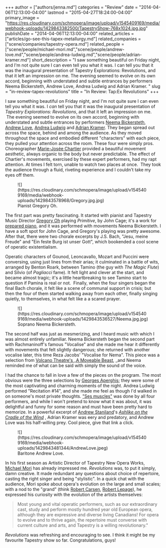 +++
author = ["authors/jenna.md"]
categories = "Review"
date = "2014-04-06T12:13:00-04:00"
lastmod = "2015-04-27T18:24:00-04:00"
primary_image = "https://res.cloudinary.com/schmopera/image/upload/v1545409169/media/webhook-uploads/1429843382500/TapestryShow-768x1024.jpg.jpg"
publishDate = "2014-04-06T12:13:00-04:00"
related_articles = ["articles/go-see-this-tapex-metallurgy.md"]
related_companies = ["scene/companies/tapestry-opera.md"]
related_people = ["scene/people/michael-mori.md","scene/people/andrew-love.md","scene/people/andrea-ludwig.md","scene/people/adrian-kramer.md"]
short_description = "I saw something beautiful on Friday night, and I&#039;m not quite sure I can even tell you what it was. I can tell you that it was the inaugural presentation of Tapestry Explorations: Revolutions, and that it left an impression on me. The evening seemed to evolve on its own accord, beginning with understated and subtle entrances by performers Neema Bickersteth, Andrew Love, Andrea Ludwig and Adrian Kramer. "
slug = "in-review-tapex-revolutions"
title = "In Review: Tap:Ex Revolutions"
+++

I saw something beautiful on Friday night, and I'm not quite sure I can even tell you what it was. I _can_ tell you that it was the inaugural presentation of _Tapestry Explorations: Revolutions_, and that it left an impression on me.  The evening seemed to evolve on its own accord, beginning with understated and subtle entrances by performers [Neema Bickersteth](https://tapestryopera.com/node/69), [Andrew Love](/talking-to-singers-andrew-love/), [Andrea Ludwig](https://tapestryopera.com/node/65) and [Adrian Kramer](https://tapestryopera.com/node/66). They began spread out across the space, behind and among the audience. As they moved throughout the space and embodied different "characters" with each piece, they pulled your attention across the room. These four were simply pros. Choreographer [Marie-Josée Chartier](http://www.chartierdanse.com/) provided a beautiful movement aesthetic, always organic to the body but never predictable. The effect of Chartier's movements, exercised by these expert performers, had my rapt attention. At times I felt torn, unable to watch two places at once.  They took the audience through a fluid, riveting experience and I couldn't take my eyes off them.

<figure data-type="image">
![](https://res.cloudinary.com/schmopera/image/upload/v1545409169/media/webhook-uploads/1429843578968/Gregory.jpg.jpg)
<figcaption>Pianist Gregory Oh.</figcaption>
</figure>

The first part was pretty fascinating. It started with pianist and Tapestry Music Director [Gregory Oh](http://gregoryoh.com/) playing _Primitive_, by John Cage; it's a work for [prepared piano](http://en.wikipedia.org/wiki/Prepared_piano), and it was performed with movements Neema Bickersteth. I have a soft spot for John Cage, and Gregory's playing was pretty awesome. After that, there were two chorale excerpts by J.S. Bach, "Jesu, meine Freude" and "Ein feste Burg ist unser Gott", which bookended a cool scene of operatic existentialism.

Operatic characters of Gounod, Leoncavallo, Mozart and Puccini were conversing, using just lines from their arias; it culminated in a battle of wits, arranged by Benton Roark, between Tamino (the guy with _The Magic Flute_) and Silvio (of _Pagliacci_ fame). It felt light and clever at the start, and became almost tragic; it's a little heartbreaking to see Tamino start to question if Pamina is real or not.  Finally, when the four singers began the final Bach chorale, it felt like a scene of communal support in crisis; but then the four of them started walking away from each other, finally singing quietly, to themselves, in what felt like a a scared prayer.

<figure data-type="image">
![](https://res.cloudinary.com/schmopera/image/upload/v1545409169/media/webhook-uploads/1429843536527/Neema.jpg.jpg)
<figcaption>Soprano Neema Bickersteth.</figcaption>
</figure>

The second half was just as mesmerizing, and I heard music with which I was almost entirely unfamiliar. Neema Bickersteth began the second part with Rachmaninoff's famous "Vocalise" and she made me hear it differently with movements that felt slightly dangerous; she returned with another vocalise later, this time Reza Jacobs' "Vocalise for Nema". This piece was a selection from [Volcano Theatre's ](http://volcano.ca/productions/beast/beast.php)_[A Moveable Beast](http://volcano.ca/productions/beast/beast.php), _and Neema reminded me of what can be said with simply the sound of the voice.

I had the chance to fall in love a few of the pieces on the program. The most obvious were the three selections by [Georges Aperghis](http://www.aperghis.com/); they were some of the most captivating and charming moments of the night. Andrea Ludwig performed "Recitation #14", and she made me feel as though I'd walked in on someone's most private thoughts. ["Ses muscles"](http://books.google.ca/books?id=Md8kDOCKwGMC&pg=PA56&lpg=PA56&dq=george+aperghis+ses+muscles&source=bl&ots=N5QoUkpGK0&sig=Q080O1SBSOok-CVC7XKtFmuSD5Y&hl=en&sa=X&ei=qW5BU8C7LYiF2QXPvYGIDQ&ved=0CC0Q6AEwAA#v=onepage&q=george%20aperghis%20ses%20muscles&f=false) was done by all four performers, and while I won't pretend to know what it was about, it was delightful and funny for some reason and must have been pretty hard to memorize. In a powerful excerpt of [Andrew Staniland](http://andrewstaniland.com/music/opera-vocal/)'s [_Ashlike on the Cradle of the Wind_](http://www.musiccentre.ca/node/28093) , Adrian Kramer was eery and predatory, and Andrew Love was his half-willing prey. Cool piece, give that link a click.

<figure data-type="image">
![](https://res.cloudinary.com/schmopera/image/upload/v1545409169/media/webhook-uploads/1429843481344/AndrewLove.jpeg)
<figcaption>Baritone Andrew Love.</figcaption>
</figure>

In his first season as Artistic Director of Tapestry New Opera Works, [Michael Mori](https://tapestryopera.com/michael-mori) has already impressed me. _Revolutions_ was, to put it simply, damn creative. It made redundant any questions about choice of repertoire, casting the right singer and being "stylistic". In a quick chat with the audience, Mori spoke about opera's evolution on the large and small scales; with a nod to the "grand" (think [Robert Carsen](http://en.wikipedia.org/wiki/Robert_Carsen), [Robert Lepage](http://en.wikipedia.org/wiki/Robert_Lepage)), he expressed his curiosity with the evolution of the artists themselves:

> Most young and vital operatic performers, such as our extraordinary cast, study and perform mostly hundred year old European opera, although they are expressive and diverse living Canadians! For opera to evolve and to thrive again, the repertoire must converse with current culture and arts, and Tapestry is a willing revolutionary."

_Revolutions_ was refreshing and encouraging to see. I think it might be my favourite Tapestry show so far. Congratulations, guys!
